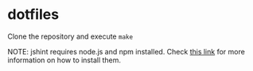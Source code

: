 dotfiles
========

Clone the repository and execute `make`

NOTE: jshint requires node.js and npm installed. Check [this link](http://stackoverflow.com/questions/473478/vim-jslint/5893447#5893447) for more information on how to install them.

